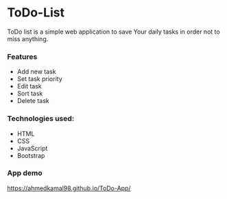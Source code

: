 # ToDo-List

ToDo list is a simple web application to save Your daily tasks in order not to miss anything.

### Features
* Add new task
* Set task priority
* Edit task
* Sort task
* Delete task

### Technologies used:
* HTML
* CSS
* JavaScript
* Bootstrap


### App demo
https://ahmedkamal98.github.io/ToDo-App/
